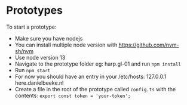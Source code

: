 # Prototypes

To start a prototype:
 
- Make sure you have nodejs
- You can install multiple node version with https://github.com/nvm-sh/nvm
- Use node version 13
- Navigate to the prototype folder eg: harp.gl-01 and run `npm install`
- Run `npm start`
- For now you should have an entry in your /etc/hosts: 127.0.0.1 here.danielbeeke.nl
- Create a file in the root of the prototype called `config.ts` with the contents: `export const token = 'your-token';`
